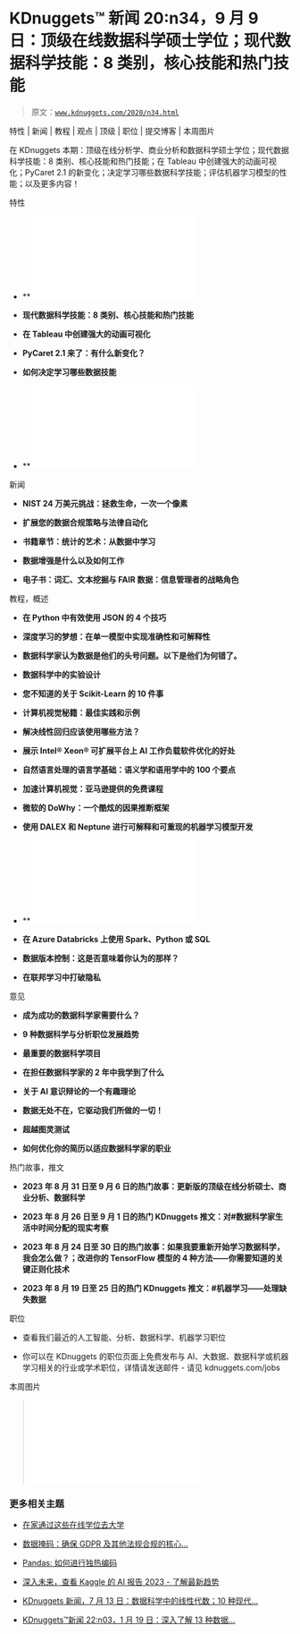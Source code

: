 # KDnuggets™ 新闻 20:n34，9 月 9 日：顶级在线数据科学硕士学位；现代数据科学技能：8 类别，核心技能和热门技能

> 原文：[`www.kdnuggets.com/2020/n34.html`](https://www.kdnuggets.com/2020/n34.html)

特性 | 新闻 | 教程 | 观点 | 顶级 | 职位 | 提交博客 | 本周图片

在 KDnuggets 本期：顶级在线分析学、商业分析和数据科学硕士学位；现代数据科学技能：8 类别、核心技能和热门技能；在 Tableau 中创建强大的动画可视化；PyCaret 2.1 的新变化；决定学习哪些数据科学技能；评估机器学习模型的性能；以及更多内容！

特性

+   **![黄金博客顶级在线分析学、商业分析、数据科学硕士学位 - 更新版**](img/best-online-masters-data-science-analytics-online.html)

+   **现代数据科学技能：8 类别、核心技能和热门技能**

+   **在 Tableau 中创建强大的动画可视化**

+   **PyCaret 2.1 来了：有什么新变化？**

+   **如何决定学习哪些数据技能**

+   **![银色博客如何评估您的机器学习模型的性能**](img/performance-machine-learning-model.html)

新闻

+   **NIST 24 万美元挑战：拯救生命，一次一个像素**

+   **扩展您的数据合规策略与法律自动化**

+   **书籍章节：统计的艺术：从数据中学习**

+   **数据增强是什么以及如何工作**

+   **电子书：词汇、文本挖掘与 FAIR 数据：信息管理者的战略角色**

教程，概述

+   **在 Python 中有效使用 JSON 的 4 个技巧**

+   **深度学习的梦想：在单一模型中实现准确性和可解释性**

+   **数据科学家认为数据是他们的头号问题。以下是他们为何错了。**

+   **数据科学中的实验设计**

+   **您不知道的关于 Scikit-Learn 的 10 件事**

+   **计算机视觉秘籍：最佳实践和示例**

+   **解决线性回归应该使用哪些方法？**

+   **展示 Intel® Xeon® 可扩展平台上 AI 工作负载软件优化的好处**

+   **自然语言处理的语言学基础：语义学和语用学中的 100 个要点**

+   **加速计算机视觉：亚马逊提供的免费课程**

+   **微软的 DoWhy：一个酷炫的因果推断框架**

+   **使用 DALEX 和 Neptune 进行可解释和可重现的机器学习模型开发**

+   **![Gold Blog 改进你的 TensorFlow 模型的 4 种方法——你需要知道的关键正则化技术**](img/tensorflow-model-regularization-techniques.html)

+   **在 Azure Databricks 上使用 Spark、Python 或 SQL**

+   **数据版本控制：这是否意味着你认为的那样？**

+   **在联邦学习中打破隐私**

意见

+   **成为成功的数据科学家需要什么？**

+   **9 种数据科学与分析职位发展趋势**

+   **最重要的数据科学项目**

+   **在担任数据科学家的 2 年中我学到了什么**

+   **关于 AI 意识辩论的一个有趣理论**

+   **数据无处不在，它驱动我们所做的一切！**

+   **超越图灵测试**

+   **如何优化你的简历以适应数据科学家的职业**

热门故事，推文

+   **2023 年 8 月 31 日至 9 月 6 日的热门故事：更新版的顶级在线分析硕士、商业分析、数据科学**

+   **2023 年 8 月 26 日至 9 月 1 日的热门 KDnuggets 推文：对#数据科学家生活中时间分配的现实考察**

+   **2023 年 8 月 24 日至 30 日的热门故事：如果我要重新开始学习数据科学，我会怎么做？；改进你的 TensorFlow 模型的 4 种方法——你需要知道的关键正则化技术**

+   **2023 年 8 月 19 日至 25 日的热门 KDnuggets 推文：#机器学习——处理缺失数据**

职位

+   查看我们最近的人工智能、分析、数据科学、机器学习职位

+   你可以在 KDnuggets 的职位页面上免费发布与 AI、大数据、数据科学或机器学习相关的行业或学术职位，详情请发送邮件 - 请见 kdnuggets.com/jobs

本周图片

> ![现代数据科学技能：8 大类别、核心技能与热门技能> > 来源于《现代数据科学技能：8 大类别、核心技能与热门技能》](img/modern-data-science-skills.html)

### 更多相关主题

+   [在家通过这些在线学位去大学](https://www.kdnuggets.com/go-to-university-from-home-with-these-online-degrees)

+   [数据掩码：确保 GDPR 及其他法规合规的核心…](https://www.kdnuggets.com/2023/05/data-masking-core-ensuring-gdpr-regulatory-compliance-strategies.html)

+   [Pandas: 如何进行独热编码](https://www.kdnuggets.com/2023/07/pandas-onehot-encode-data.html)

+   [深入未来，查看 Kaggle 的 AI 报告 2023 - 了解最新趋势](https://www.kdnuggets.com/dive-into-the-future-with-kaggle-ai-report-2023-see-what-hot)

+   [KDnuggets 新闻，7 月 13 日：数据科学中的线性代数；10 种现代…](https://www.kdnuggets.com/2022/n28.html)

+   [KDnuggets™新闻 22:n03，1 月 19 日：深入了解 13 种数据…](https://www.kdnuggets.com/2022/n03.html)
